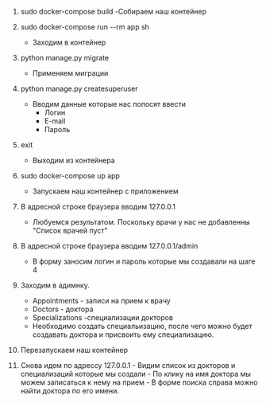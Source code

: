 1. sudo docker-compose build
	-Собираем наш контейнер

2. sudo docker-compose run --rm app sh
	- Заходим в контейнер

3. python manage.py migrate
	- Применяем миграции

4. python manage.py createsuperuser
	- Вводим данные которые нас попосят ввести
		- Логин
		- E-mail
		- Пароль
5. exit
	- Выходим из контейнера

6. sudo docker-compose up app
	- Запускаем наш контейнер с приложением

7. В адресной строке браузера вводим 127.0.0.1
	- Любуемся результатом. Поскольку врачи у нас не добавленны
	"Список врачей пуст"

8. В адресной строке браузера вводим 127.0.0.1/admin
	- В форму заносим логин и пароль которые мы создавали на шаге 4

9. Заходим в адимнку.
	- Appointments - записи на прием к врачу
	- Doctors - доктора
	- Specializations -специализации докторов
	- Необходимо создать специальизацию, после чего можно будет создавать доктора
	и присвоить ему специализацию.

10. Перезапускаем наш контейнер

11. Снова идем по адрессу 127.0.0.1
		- Видим список из докторов и специализаций которые мы создали
		- По клику на имя доктора мы можем записаться к нему на прием
		- В форме поиска справа можно найти доктора по его имени.
